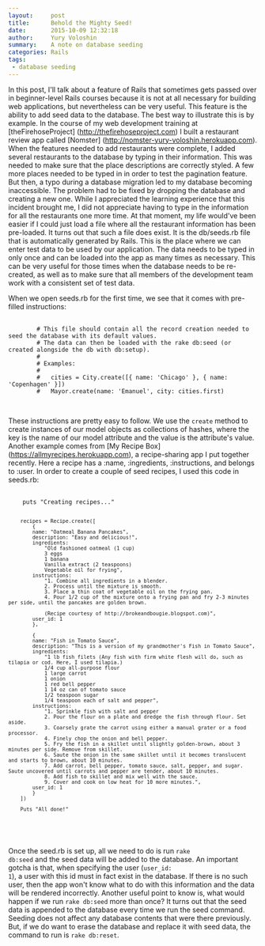 ```yaml
---
layout:     post
title:      Behold the Mighty Seed!
date:       2015-10-09 12:32:18
author:     Yury Voloshin
summary:    A note on database seeding
categories: Rails
tags:
 - database seeding
---
```


In this post, I'll talk about a feature of Rails that sometimes gets passed over in beginner-level Rails courses because it is not at all necessary for building web applications, but nevertheless can be very useful. This feature is the ability to add seed data to the database. The best way to illustrate this is by example. In the course of my web development training at [theFirehoseProject] (http://thefirehoseproject.com) I built a restaurant review app called [Nomster] (http://nomster-yury-voloshin.herokuapp.com). When the features needed to add restaurants were complete, I added several restaurants to the database by typing in their information. This was needed to make sure that the place descriptions are correctly styled. A few more places needed to be typed in in order to test the pagination feature. But then, a typo during a database migration led to my database becoming inaccessible. The problem had to be fixed by dropping the database and creating a new one. While I appreciated the learning experience that this incident brought me, I did not appreciate having to type in the information for all the restaurants one more time. At that moment, my life would've been easier if I could just load a file where all the restaurant information has been pre-loaded. It turns out that such a file does exist. It is the db/seeds.rb file that is automatically generated by Rails. This is the place where we can enter test data to be used by our application. The data needs to be typed in only once and can be loaded into the app as many times as necessary. This can be very useful for those times when the database needs to be re-created, as well as to make sure that all members of the development team work with a consistent set of test data.

When we open seeds.rb for the first time, we see that it comes with pre-filled instructions:

<div class = "highlight">
 <pre>
  <code class="language-ruby" data-lang="ruby">
		# This file should contain all the record creation needed to seed the database with its default values.
		# The data can then be loaded with the rake db:seed (or created alongside the db with db:setup).
		#
		# Examples:
		#
		#   cities = City.create([{ name: 'Chicago' }, { name: 'Copenhagen' }])
		#   Mayor.create(name: 'Emanuel', city: cities.first)
  </code>
 </pre>
</div>

These instructions are pretty easy to follow. We use the <code>create</code> method to create instances of our model objects as collections of hashes, where the key is the name of our model attribute and the value is the attribute's value. Another example comes from [My Recipe Box] (https://allmyrecipes.herokuapp.com), a recipe-sharing app I put together recently. Here a recipe has a :name, :ingredients, :instructions, and belongs to :user. In order to create a couple of seed recipes, I used this code in seeds.rb:
<div class = "highlight">
 <pre>
  <code class="language-ruby" data-lang="ruby">
  	puts "Creating recipes..."

		recipes = Recipe.create([
			{
			name: "Oatmeal Banana Pancakes", 
			description: "Easy and delicious!", 
			ingredients:
				"Old fashioned oatmeal (1 cup) 
				3 eggs 
				1 banana 
				Vanilla extract (2 teaspoons) 
				Vegetable oil for frying", 
			instructions: 
				"1. Combine all ingredients in a blender. 
				2. Process until the mixture is smooth. 
				3. Place a thin coat of vegetable oil on the frying pan. 
				4. Pour 1/2 cup of the mixture onto a frying pan and fry 2-3 minutes per side, until the pancakes are golden brown.

				(Recipe courtesy of http://brokeandbougie.blogspot.com)", 
			user_id: 1
			},

			{
			name: "Fish in Tomato Sauce", 
			description: "This is a version of my grandmother's Fish in Tomato Sauce", 
			ingredients:
				"1 lb fish filets (Any fish with firm white flesh will do, such as tilapia or cod. Here, I used tilapia.) 
				1/4 cup all-purpose flour 
				1 large carrot 
				1 onion 
				1 red bell pepper 
				1 14 oz can of tomato sauce 
				1/2 teaspoon sugar 
				1/4 teaspoon each of salt and pepper", 
			instructions: 
				"1. Sprinkle fish with salt and pepper 
				2. Pour the flour on a plate and dredge the fish through flour. Set aside. 
				3. Coarsely grate the carrot using either a manual grater or a food processor. 
				4. Finely chop the onion and bell pepper. 
				5. Fry the fish in a skillet until slightly golden-brown, about 3 minutes per side. Remove from skillet. 
				6. Saute the onion in the same skillet until it becomes translucent and starts to brown, about 10 minutes. 
				7. Add carrot, bell pepper, tomato sauce, salt, pepper, and sugar. Saute uncovered until carrots and pepper are tender, about 10 minutes. 
				8. Add fish to skillet and mix well with the sauce. 
				9. Cover and cook on low heat for 10 more minutes.", 
			user_id: 1
			}
		])

		Puts "All done!"
  </code>
 </pre>
</div>

Once the seed.rb is set up, all we need to do is run <code>rake db:seed</code> and the seed data will be added to the database. An important gotcha is that, when specifying the user (<code>user_id: 1</code>), a user with this id must in fact exist in the database. If there is no such user, then the app won't know what to do with this information and the data will be rendered incorrectly. Another useful point to know is, what would happen if we run <code>rake db:seed</code> more than once? It turns out that the seed data is appended to the database every time we run the seed command. Seeding does not affect any database contents that were there previously. But, if we do want to erase the database and replace it with seed data, the command to run is <code>rake db:reset</code>.


